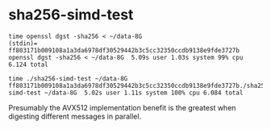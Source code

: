 # sha256-simd-test

```
time openssl dgst -sha256 < ~/data-8G
(stdin)= ff803171b009108a1a3da6978df30529442b3c5cc32350ccdb9138e9fde3727b
openssl dgst -sha256 < ~/data-8G  5.09s user 1.03s system 99% cpu 6.124 total
```

```
time ./sha256-simd-test ~/data-8G
ff803171b009108a1a3da6978df30529442b3c5cc32350ccdb9138e9fde3727b./sha256-simd-test ~/data-8G  5.02s user 1.11s system 100% cpu 6.084 total
```

Presumably the AVX512 implementation benefit is the greatest when digesting different messages in parallel.
